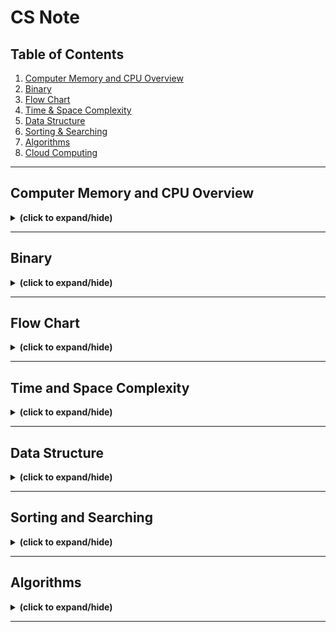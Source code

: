 # CS Note

## Table of Contents
1. [Computer Memory and CPU Overview](#memory)
2. [Binary](#binary)
3. [Flow Chart](#flow_chart)
4. [Time & Space Complexity](#time&space_complexity)
5. [Data Structure](#data_structure)
6. [Sorting & Searching](#sort_search)
7. [Algorithms](#algorithm)
8. [Cloud Computing](./notes/cloud_computing_notes.md)
   
---

<a id="memory"></a>
## Computer Memory and CPU Overview
<details close>
<summary><b>(click to expand/hide)</b></summary>
<!-- MarkdownTOC -->
  
### Introduction
- **Byte**: Consists of eight bits. 
- **Bit**: Simplest form of computing memory.
- **Memory Capacity**: Number of bytes a computer can hold.

### Central Processing Unit (CPU)
- Core of a computer.
- Processes both information and instructions.
- Works faster than the transfer of information.
- Switches tasks to allow info transfer to cache.

### Memory Types

#### Cache Memory
- Closest and fastest memory to the CPU.
- Most expensive type of memory.
- **Function**: When CPU gets an instruction, it checks cache first.
  - If info is in cache: it gets processed.
  - If not: CPU accesses main memory.
- Organized in zones: Zone 1 (most important) and subsequent zones (lesser importance).

#### Main Memory
1. **RAM (Read Access Memory)**:
   - Volatile: Info is lost when power is cut.
   - Holds data and instructions currently in use.
   - More RAM = Faster system due to improved transfer rate.
   
2. **ROM (Read Only Memory)**:
   - Non-volatile: Info retained when power is off.
   - Pre-programmed and cannot be altered.
   - Contains critical instructions/data, especially during startup.

#### Secondary Memory
- External memory solutions.
- Slower access compared to main and cache memory.
- Must transfer info to RAM for access.
- **Examples**: Cloud storage, external hard drives, memory sticks.

#### Resources
- Memory can be stored side-by-side or spread out throughout your computer. For some insights on this, you might be interested in reading more about [heap versus stack memory](https://courses.engr.illinois.edu/cs225/fa2022/resources/stack-heap/)

<!-- /MarkdownTOC -->
</details>

---

<a id="binary"></a>
## Binary
<details close>
<summary><b>(click to expand/hide)</b></summary>
<!-- MarkdownTOC -->

### Boolean logic
#### Truth Table
![boolean truth table](./images/boolean_truth_table.png)

#### Gates
![boolean logic gates](./images/boolean_logic_gate.png)

<!-- /MarkdownTOC -->
</details>

---

<a id="flow_chart"></a>
## Flow Chart
<details close>
<summary><b>(click to expand/hide)</b></summary>
<!-- MarkdownTOC -->

#### flow chart example
![flow chart example](./images/flow_chart_example.png)

<!-- /MarkdownTOC -->
</details>

---

<a id="time&space_complexity"></a>
## Time and Space Complexity
<details close>
<summary><b>(click to expand/hide)</b></summary>
<!-- MarkdownTOC -->

### Time Complexity
![time complexity graph](./images/time_complexity_graph.png)

### Space Complexity
space complexity = input space + auxiliary space

### Big-O notation (Time & space complexity)

#### Time & Space Complexity Table
![time and complexity table](./images/time_space_complexity_table.png)

#### Resources
- A discussion of [time and space costs](https://www.cs.utexas.edu/users/djimenez/utsa/cs1723/lecture2.html) and plus some helpful examples
- A Scaler Topics article about [space complexity](https://www.scaler.com/topics/data-structures/space-complexity-in-data-structure/)


<!-- /MarkdownTOC -->
</details>

---

<a id="data_structure"></a>
## Data Structure
<details close>
<summary><b>(click to expand/hide)</b></summary>
<!-- MarkdownTOC -->

### Basic Data Structure
#### Resources
- This [Array basics](https://www.cs.fsu.edu/~myers/c++/notes/arrays.html) article provides an excellent write-up on arrays and how they are initialized and used. 
- This article called [Immutable data structures in F#](https://www.compositional-it.com/news-blog/immutable-data-structures-in-f/) provides an analysis of mutable versus immutable data structures:
- This article about [First-class objects](https://isaaccomputerscience.org/concepts/prog_func_first_class_objects?examBoard=all&stage=all) outlines what a first-class object is

### Collection Data Structures
#### Resources
- This article about [Understanding Java tree APIs](https://www.developer.com/design/understanding-java-tree-apis/) provides some excellent additional insight into different types of trees and the various attributes associated with them.
- This article about [Binary trees in C](https://data-flair.training/blogs/binary-tree-in-c/) gives a breakdown of how trees are used in C. The focus is on the binary tree and the various types of binary trees and how one would implement them.
- This article about [C# collections](https://www.tutorialspoint.com/csharp/csharp_collections.htm) gives an overview things like arraylist, hashtable, lists and so on implemented in C#.
- This article about [Trees](https://isaaccomputerscience.org/concepts/dsa_datastruct_tree?examBoard=all&stage=all) provides an informative analysis of trees.
- This article about [Array-based lists](https://opendatastructures.org/ods-cpp/2_Array_Based_Lists.html) gives more information relating to lists that are backed by arrays.
- This article called [What are static and dynamic data structures](https://www.scaler.com/topics/static-and-dynamic-data-structure/) gives an interesting breakdown and analysis of static and dynamic data structures

### Advanced Data Structures
#### Resources
- When discussing hashing the probability of collisions was introduced. Learn more about the statistics behind the 
[birthday paradox](https://www.scientificamerican.com/article/bring-science-home-probability-birthday-paradox/).
- An excellent breakdown of [graphs](https://www.shiksha.com/online-courses/articles/graphs-in-data-structure-types-representation-operations/) with associated terminology;
- Information on [heaps](https://www.cs.auckland.ac.nz/software/AlgAnim/heaps.html) how to add and remove from them/

<!-- /MarkdownTOC -->
</details>

---

<a id="sort_search"></a>
## Sorting and Searching
<details close>
<summary><b>(click to expand/hide)</b></summary>
<!-- MarkdownTOC -->

### Sorting

#### Selection Sort
- Worst case: O(N^2)
- Average case: O(N^2)
- Best case: O(N^2)
- Space complexity: O(1) Auxiliary

#### Quick Sort
- Worst case: O(N^2)
- Average case: O(N log N)
- Best case: O(N log N)
- Space complexity: O(N) Auxiliary

### Searching

#### Linear Search
- Worst case: O(N)
- Average case: O(N)
- Best case: O(1)
- Space complexity: O(N) Auxiliary

#### Binary Search
- Worst case: O(log N)
- Average case: O(log N)
- Best case: O(1)
- Space complexity: O(N) Auxiliary

#### Resources
- Here is an article on [Time and space complexity of selection sort](https://iq.opengenus.org/time-complexity-of-selection-sort/). It includes an implementation of selection sort and how one can calculate the complexity involved.
- Here is an article about [Quick-sort](https://www.commonlounge.com/quick-sort-video-tutorial-pseudo-code-and-in-place-sorting-608c5c7284b148eb9d550e6166303142/) with a video tutorial and pseudocode. It provides a detailed analysis of various sorting algorithms, comparisons and further links to video explanations.



<!-- /MarkdownTOC -->
</details>

---

<a id="algorithm"></a>
## Algorithms
<details close>
<summary><b>(click to expand/hide)</b></summary>
<!-- MarkdownTOC -->

### Divide and Conquer
#### Merge Sort

### Recursion

### Dynamic programming
#### Memoization

### Greedy algorithms

#### Resources
- This article provides a comprehensive breakdown of various [algorithms](https://networkx.org/documentation/stable/reference/algorithms/index.html) that are graph specific. In this article, you will gain both an understanding of the data structure as well as insights into its implementation.
- This article discusses [space complexity](https://algodaily.com/lessons/understanding-space-complexity). In it, you will find a comparison between implementing iterative solutions versus recursive ones.
- This article explains what [recursion](https://web.mit.edu/6.031/www/fa20/classes/16-recursive-data-types/) is and which datatypes are most congenial for its implementation.

<!-- /MarkdownTOC -->
</details>

---
